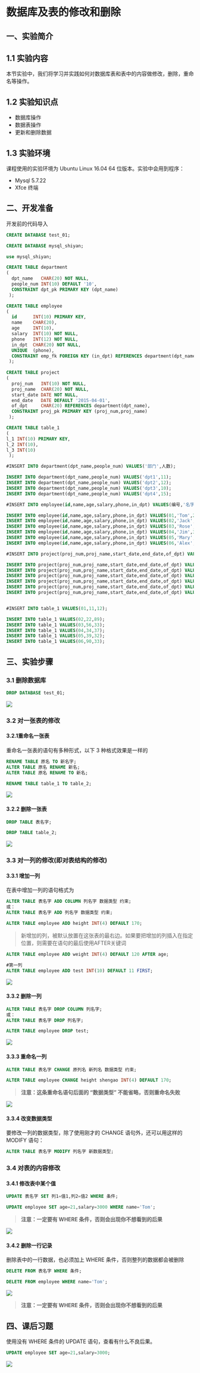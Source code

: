 # 数据库及表的修改和删除

## 一、实验简介

## 1.1 实验内容

本节实验中，我们将学习并实践如何对数据库表和表中的内容做修改，删除，重命名等操作。

## 1.2 实验知识点

* 数据库操作
* 数据表操作
* 更新和删除数据

## 1.3 实验环境

课程使用的实验环境为 Ubuntu Linux 16.04 64 位版本。实验中会用到程序：

* Mysql 5.7.22
* Xfce 终端

##  二、开发准备

开发前的代码导入

```sql
CREATE DATABASE test_01;

CREATE DATABASE mysql_shiyan;

use mysql_shiyan;

CREATE TABLE department
(
  dpt_name   CHAR(20) NOT NULL,
  people_num INT(10) DEFAULT '10',
  CONSTRAINT dpt_pk PRIMARY KEY (dpt_name)
 );

CREATE TABLE employee
(
  id      INT(10) PRIMARY KEY,
  name    CHAR(20),
  age     INT(10),
  salary  INT(10) NOT NULL,
  phone   INT(12) NOT NULL,
  in_dpt  CHAR(20) NOT NULL,
  UNIQUE  (phone),
  CONSTRAINT emp_fk FOREIGN KEY (in_dpt) REFERENCES department(dpt_name)
 );
 
CREATE TABLE project
(
  proj_num   INT(10) NOT NULL,
  proj_name  CHAR(20) NOT NULL,
  start_date DATE NOT NULL,
  end_date   DATE DEFAULT '2015-04-01',
  of_dpt     CHAR(20) REFERENCES department(dpt_name),
  CONSTRAINT proj_pk PRIMARY KEY (proj_num,proj_name)
 );

CREATE TABLE table_1
(
l_1 INT(10) PRIMARY KEY,
l_2 INT(10),
l_3 INT(10)
 );

#INSERT INTO department(dpt_name,people_num) VALUES('部门',人数);

INSERT INTO department(dpt_name,people_num) VALUES('dpt1',11);
INSERT INTO department(dpt_name,people_num) VALUES('dpt2',12);
INSERT INTO department(dpt_name,people_num) VALUES('dpt3',10);
INSERT INTO department(dpt_name,people_num) VALUES('dpt4',15);

#INSERT INTO employee(id,name,age,salary,phone,in_dpt) VALUES(编号,'名字',年龄,工资,电话,'部门');

INSERT INTO employee(id,name,age,salary,phone,in_dpt) VALUES(01,'Tom',26,2500,119119,'dpt4');
INSERT INTO employee(id,name,age,salary,phone,in_dpt) VALUES(02,'Jack',24,2500,120120,'dpt2');
INSERT INTO employee(id,name,age,salary,phone,in_dpt) VALUES(03,'Rose',22,2800,114114,'dpt3');
INSERT INTO employee(id,name,age,salary,phone,in_dpt) VALUES(04,'Jim',35,3000,100861,'dpt1');
INSERT INTO employee(id,name,age,salary,phone,in_dpt) VALUES(05,'Mary',21,3000,100101,'dpt2');
INSERT INTO employee(id,name,age,salary,phone,in_dpt) VALUES(06,'Alex',26,3000,123456,'dpt1');

#INSERT INTO project(proj_num,proj_name,start_date,end_date,of_dpt) VALUES(编号,'工程名','开始时间','结束时间','部门名');

INSERT INTO project(proj_num,proj_name,start_date,end_date,of_dpt) VALUES(01,'proj_a','2015-01-15','2015-01-31','dpt2');
INSERT INTO project(proj_num,proj_name,start_date,end_date,of_dpt) VALUES(02,'proj_b','2015-01-15','2015-02-15','dpt1');
INSERT INTO project(proj_num,proj_name,start_date,end_date,of_dpt) VALUES(03,'proj_c','2015-02-01','2015-03-01','dpt4');
INSERT INTO project(proj_num,proj_name,start_date,end_date,of_dpt) VALUES(04,'proj_d','2015-02-15','2015-04-01','dpt3');
INSERT INTO project(proj_num,proj_name,start_date,end_date,of_dpt) VALUES(05,'proj_e','2015-02-25','2015-03-01','dpt4');
INSERT INTO project(proj_num,proj_name,start_date,end_date,of_dpt) VALUES(06,'proj_f','2015-02-26','2015-03-01','dpt2');


#INSERT INTO table_1 VALUES(01,11,12);

INSERT INTO table_1 VALUES(02,22,89);
INSERT INTO table_1 VALUES(03,56,33);
INSERT INTO table_1 VALUES(04,34,37);
INSERT INTO table_1 VALUES(05,39,32);
INSERT INTO table_1 VALUES(06,90,33);
```

## 三、实验步骤

###  3.1 删除数据库

```sql
DROP DATABASE test_01;
```

![](C:\Users\ASUS\Desktop\数据库截图\5\3.1.png)

###  3.2 对一张表的修改

#### 3.2.1重命名一张表

重命名一张表的语句有多种形式，以下 3 种格式效果是一样的

```sql
RENAME TABLE 原名 TO 新名字;
ALTER TABLE 原名 RENAME 新名;
ALTER TABLE 原名 RENAME TO 新名;

RENAME TABLE table_1 TO table_2;
```

![](C:\Users\ASUS\Desktop\数据库截图\5\3.2.1.png)

#### 3.2.2 删除一张表

```sql
DROP TABLE 表名字;

DROP TABLE table_2;
```

![](C:\Users\ASUS\Desktop\数据库截图\5\3.2.2.png)

###  3.3 对一列的修改(即对表结构的修改)

#### 3.3.1 增加一列

在表中增加一列的语句格式为

```sql
ALTER TABLE 表名字 ADD COLUMN 列名字 数据类型 约束;
或：
ALTER TABLE 表名字 ADD 列名字 数据类型 约束;

ALTER TABLE employee ADD height INT(4) DEFAULT 170;
```

>新增加的列，被默认放置在这张表的最右边。如果要把增加的列插入在指定位置，则需要在语句的最后使用AFTER关键词

```sql
ALTER TABLE employee ADD weight INT(4) DEFAULT 120 AFTER age;

#第一列
ALTER TABLE employee ADD test INT(10) DEFAULT 11 FIRST;
```

![](C:\Users\ASUS\Desktop\数据库截图\5\3.3.1.png)

#### 3.3.2 删除一列

```sql
ALTER TABLE 表名字 DROP COLUMN 列名字;
或： 
ALTER TABLE 表名字 DROP 列名字;

ALTER TABLE employee DROP test;
```

![](C:\Users\ASUS\Desktop\数据库截图\5\3.3.2.png)

#### 3.3.3 重命名一列

```sql
ALTER TABLE 表名字 CHANGE 原列名 新列名 数据类型 约束;

ALTER TABLE employee CHANGE height shengao INT(4) DEFAULT 170;
```

> **注意：这条重命名语句后面的 “数据类型” 不能省略，否则重命名失败**

![](C:\Users\ASUS\Desktop\数据库截图\5\3.3.3.png)

#### 3.3.4 改变数据类型

要修改一列的数据类型，除了使用刚才的 CHANGE 语句外，还可以用这样的 MODIFY 语句：

```sql
ALTER TABLE 表名字 MODIFY 列名字 新数据类型;
```

###  3.4 对表的内容修改

#### 3.4.1 修改表中某个值

```sql
UPDATE 表名字 SET 列1=值1,列2=值2 WHERE 条件;

UPDATE employee SET age=21,salary=3000 WHERE name='Tom';
```

>**注意：一定要有 WHERE 条件，否则会出现你不想看到的后果**

![](C:\Users\ASUS\Desktop\数据库截图\5\3.4.1.png)

#### 3.4.2 删除一行记录

删除表中的一行数据，也必须加上 WHERE 条件，否则整列的数据都会被删除

```sql
DELETE FROM 表名字 WHERE 条件;

DELETE FROM employee WHERE name='Tom';
```

![](C:\Users\ASUS\Desktop\数据库截图\5\3.4.2.png)

>**注意：一定要有 WHERE 条件，否则会出现你不想看到的后果**

## 四、课后习题

 使用没有 WHERE 条件的 UPDATE 语句，查看有什么不良后果。

```sql
UPDATE employee SET age=21,salary=3000;
```

![](C:\Users\ASUS\Desktop\数据库截图\5\习题.png)